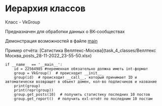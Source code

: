 # Иерархия классов
Класс - VkGroup 

Предназначен для обработки данных о ВК-сообществах

Демонстрация возможностей в файле [main](/main.py)

Пример отчёта: [Сатистика Веллтекс-Москва](task_4_classes/Веллтекс  Москва_posts_28-11-2022_23-55-50.xlsx)

```
if __name__ == '__main__':
    id = 22564985 #переменная обязательно должна иметь int-формат
    group = VkGroup()  # происходит __init__
    group(id)  # происходит __call__, который принимает ID и автоматически возвращет в объект домен, кол-во подписчиков и название
    print(group) 
    print(repr(group))
    group.get_posts(10)  # получить статистику последних 10 постов
    group.get_report()  # получить exl-отчёт по последним 10 постам
```
